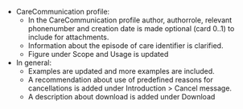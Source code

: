 - CareCommunication profile: 
    - In the CareCommunication profile author, authorrole, relevant phonenumber and creation date is made optional (card 0..1) to include for attachments.
    - Information about the episode of care identifier is clarified.
    - Figure under Scope and Usage is updated
- In general: 
    - Examples are updated and more examples are included. 
    - A recommendation about use of predefined reasons for cancellations is added under Introduction > Cancel message. 
    - A description about download is added under Download